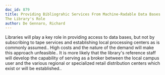 ```yaml
---
doc_id: 879
title: Providing Bibliograhic Services From Machine-Radable Data Bases -
The Library's Role
author: De Gennaro, Richard
---
```


Libraries will play a key role in providing access to data bases, but not by
subscribing to tape services and establishing local processing centers as is
commonly assumed.. High costs and the nature of the demand will make this 
approach unfeasible.. It is more likely that the library's reference staff will
develop the capability of serving as a broker between the local campus user and 
the various regional or specialized retail distribution centers which exist or 
will be established..